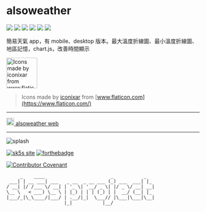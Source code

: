 # alsoweather

![](https://img.shields.io/github/v/release/sk5s/alsoweather?style=for-the-badge)
![](https://img.shields.io/github/last-commit/sk5s/alsoweather?style=for-the-badge)
![](https://img.shields.io/github/license/sk5s/alsoweather?style=for-the-badge)
![](https://img.shields.io/github/languages/top/sk5s/alsoweather?style=for-the-badge)
![](https://img.shields.io/endpoint?url=https://raw.githubusercontent.com/sk5s/uptime/master/api/alsoweather-website/uptime.json&style=for-the-badge)
![](https://img.shields.io/endpoint?url=https://raw.githubusercontent.com/sk5s/uptime/master/api/alsoweather-website/response-time.json&style=for-the-badge)

簡易天氣 app，有 mobile、desktop 版本。最大溫度折線圖、最小溫度折線圖、地區記憶，chart.js，改善時間顯示

<img src="https://rzxbsbriajkqxdsmxvev.supabase.in/storage/v1/object/public/image/icon.png" alt="Icons made by iconixar from www.flaticon.com" style="width:80px">

> Icons made by [iconixar](https://www.flaticon.com/authors/iconixar) from [www.flaticon.com](https://www.flaticon.com/)

---

<a href="https://www.sk5s.cyou/sk5short/" target="_blank"><img width="20px" src="https://upload.cc/i1/2021/11/12/p8YxXc.png" alt=""> alsoweather web</a>

---

![splash](https://rzxbsbriajkqxdsmxvev.supabase.in/storage/v1/object/public/image/splash-compress.jpg)

[![sk5s site](https://upload.cc/i1/2021/10/29/dVn6TN.png)](https://www.sk5s.cyou/)
[![forthebadge](https://forthebadge.com/images/badges/open-source.svg)](https://www.sk5s.cyou/)

[![Contributor Covenant](https://img.shields.io/badge/Contributor%20Covenant-2.1-4baaaa.svg?style=for-the-badge)](CODE_OF_CONDUCT.md)

```
     _    ____                        _           _
 ___| | __ ___| ___   _ __  _ __ ___ (_) ___  ___| |_
/ __| |/ /___ \/ __| | '_ \| '__/ _ \| |/ _ \/ __| __|
\__ \   < ___) \__ \ | |_) | | | (_) | |  __/ (__| |_
|___/_|\_\____/|___/ | .__/|_|  \___// |\___|\___|\__|
                     |_|           |__/
```

